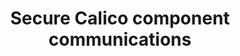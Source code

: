 ---
title: Secure Calico component communications
show_read_time: false
show_toc: false
canonical_url: 'https://docs.projectcalico.org/v3.9/security/comms/index'
---